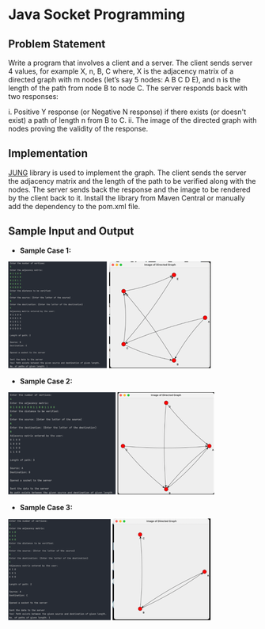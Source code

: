 # Java Socket Programming

## Problem Statement
Write a program that involves a client and a server. The client sends server 4 values, for example X, n, B, C where, X is the adjacency matrix of a directed graph with m nodes  (let’s say 5 nodes: A B C D E), and n is the length of the path from node B to node C.
The server responds back with two responses:

i.	Positive Y response (or Negative N response) if there exists (or doesn't exist) a path of length n from B to C.
ii.	The image of the directed graph with nodes proving the validity of the response.

## Implementation
[JUNG](http://jung.sourceforge.net/) library is used to implement the graph. The client sends the server the adjacency matrix and the length of the path to be verified along with the nodes. The server sends back the response and the image to be rendered by the client back to it.
Install the library from Maven Central or manually add the dependency to the pom.xml file.

## Sample Input and Output

- **Sample Case 1:**

![img_1.png](img_1.png)
![img.png](img.png) 

- **Sample Case 2:**

![img_2.png](img_2.png)
![img_3.png](img_3.png)

- **Sample Case 3:**

![img_5.png](img_5.png)
![img_4.png](img_4.png)